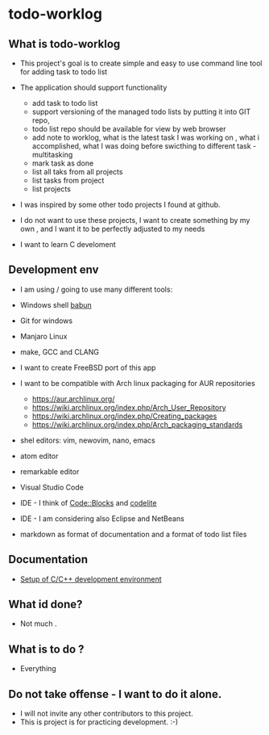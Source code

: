 # todo-worklog

## What is todo-worklog

* This project's goal is to create simple and easy to use command line tool for adding task to todo list 
* The application should support functionality
  * add task to todo list 
  * support versioning of the managed todo lists by putting it into GIT repo,
  * todo list repo should be available for view by web browser
  * add note to worklog, what is the latest task I was working on , what i accomplished, what I was doing before swicthing to different task - multitasking
  * mark task as done
  * list all taks from all projects
  * list tasks from project
  * list projects

* I was inspired by some other todo projects I found at github. 
* I do not want to use these projects, I want to create something by my own , and I want it to be perfectly adjusted to my needs
* I want to learn C develoment 

## Development env 

* I am using / going to use many different tools:
* Windows shell [babun](http://babun.github.io/)
* Git for windows 
* Manjaro Linux
* make, GCC and CLANG
* I want to create FreeBSD port of this app
* I want to be compatible with Arch linux packaging for AUR repositories
  * https://aur.archlinux.org/
  * https://wiki.archlinux.org/index.php/Arch_User_Repository
  * https://wiki.archlinux.org/index.php/Creating_packages
  * https://wiki.archlinux.org/index.php/Arch_packaging_standards
  
* shel editors: vim, newovim, nano, emacs
* atom editor
* remarkable editor
* Visual Studio Code
* IDE - I think of [Code::Blocks](http://www.codeblocks.org/) and [codelite](https://codelite.org/)
* IDE - I am considering also Eclipse and NetBeans
* markdown as format of documentation and a format of todo list files 

## Documentation 

* [Setup of C/C++ development environment](./docs/setup-of-dev-env.md)


## What id done? 
* Not much .

## What is to do ? 
* Everything 

## Do not take offense - I want to do it alone. 
* I will not invite any other contributors to this project.  
* This is project is for practicing development. :-) 


